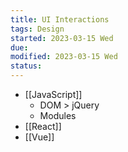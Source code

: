 ```yaml
---
title: UI Interactions
tags: Design  
started: 2023-03-15 Wed
due: 
modified: 2023-03-15 Wed
status: 
---
```

- [[JavaScript]]
	- DOM > jQuery
	- Modules
- [[React]]
- [[Vue]]
